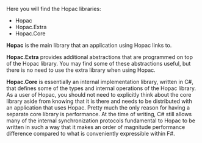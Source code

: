 Here you will find the Hopac libraries:

* Hopac
* Hopac.Extra
* Hopac.Core

**Hopac** is the main library that an application using Hopac links to.

**Hopac.Extra** provides additional abstractions that are programmed on top of
the Hopac library.  You may find some of these abstractions useful, but there
is no need to use the extra library when using Hopac.

**Hopac.Core** is essentially an internal implementation library, written in
C#, that defines some of the types and internal operations of the Hopac
library.  As a user of Hopac, you should not need to explicitly think about
the core library aside from knowing that it is there and needs to be
distributed with an application that uses Hopac.  Pretty much the only reason
for having a separate core library is performance.  At the time of writing, C#
still allows many of the internal synchronization protocols fundamental to
Hopac to be written in such a way that it makes an order of magnitude
performance difference compared to what is conveniently expressible within F#.
